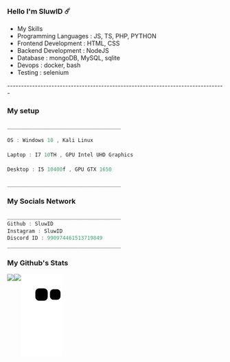 ### Hello I'm SluwID ☄️

- My Skills 
- Programming Languages : JS, TS, PHP, PYTHON
- Frontend Development : HTML, CSS
- Backend Development : NodeJS
- Database : mongoDB, MySQL, sqlite
- Devops : docker, bash
- Testing : selenium

<p>-------------------------------------------------------------------------------</p>

### My setup

```c#
_____________________________________

OS : Windows 10 , Kali Linux

Laptop : I7 10TH , GPU Intel UHD Graphics

Desktop : I5 10400f , GPU GTX 1650

_____________________________________

```

### My Socials Network

```c#
_____________________________________
Github : SluwID
Instagram : SluwID
Discord ID : 990974461513719849 
_____________________________________
```
### My Github's Stats
<p align='center'>
  <img align="left" src="https://github-readme-stats.vercel.app/api?username=sluwid&count_private=true&line_height=21&show_icons=true&hide_border=true&theme=midnight-purple"/>
<img align="left" src="https://github-readme-stats.vercel.app/api/top-langs/?username=sluwid&layout=compact&card_width=445&hide_border=true&theme=midnight-purple"/>
</p>

![Snake animation](https://github.com/rafaballerini/rafaballerini/blob/output/github-contribution-grid-snake.svg)
